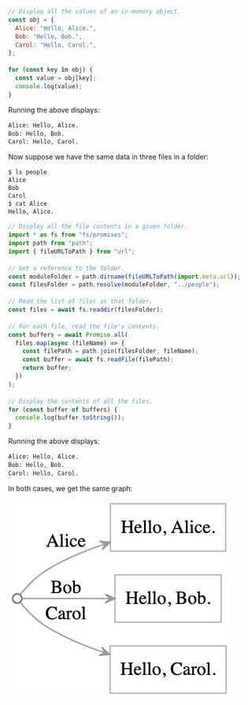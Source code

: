 ```js
// Display all the values of an in-memory object.
const obj = {
  Alice: "Hello, Alice.",
  Bob: "Hello, Bob.",
  Carol: "Hello, Carol.",
};

for (const key in obj) {
  const value = obj[key];
  console.log(value);
}
```

Running the above displays:

```sh
Alice: Hello, Alice.
Bob: Hello, Bob.
Carol: Hello, Carol.
```

Now suppose we have the same data in three files in a folder:

```shell
$ ls people
Alice
Bob
Carol
$ cat Alice
Hello, Alice.
```

```js
// Display all the file contents in a given folder.
import * as fs from "fs/promises";
import path from "path";
import { fileURLToPath } from "url";

// Get a reference to the folder.
const moduleFolder = path.dirname(fileURLToPath(import.meta.url));
const filesFolder = path.resolve(moduleFolder, "../people");

// Read the list of files in that folder.
const files = await fs.readdir(filesFolder);

// For each file, read the file's contents.
const buffers = await Promise.all(
  files.map(async (fileName) => {
    const filePath = path.join(filesFolder, fileName);
    const buffer = await fs.readFile(filePath);
    return buffer;
  })
);

// Display the contents of all the files.
for (const buffer of buffers) {
  console.log(buffer.toString());
}
```

Running the above displays:

```sh
Alice: Hello, Alice.
Bob: Hello, Bob.
Carol: Hello, Carol.
```

In both cases, we get the same graph:

![](graph.png)
